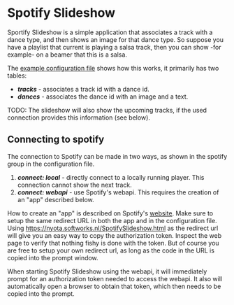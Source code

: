 # Spotify Slideshow

Sportify Slideshow is a simple application that associates a track with a dance type,
and then shows an image for that dance type.
So suppose you have a playlist that current is playing a salsa track, then you can show -for example- on a beamer that this is a salsa.

The [example configuration file](src/main/resources/example.config.tecl) shows how this works, 
it primarily has two tables:
* _**tracks**_ - associates a track id with a dance id.
* _**dances**_ - associates the dance id with an image and a text.

TODO: The slideshow will also show the upcoming tracks, if the used connection provides this information (see below).

## Connecting to spotify
The connection to Spotify can be made in two ways, as shown in the spotify group in the configuration file.
1. _**connect: local**_ - directly connect to a locally running player. This connection cannot show the next track.
2. _**connect: webapi**_ - use Spotify's webapi. This requires the creation of an "app" described below.

How to create an "app" is described on Spotify's [website](https://developer.spotify.com/documentation/web-api/tutorials/getting-started#create-an-app).
Make sure to setup the same redirect URL in both the app and in the configuration file.
Using https://nyota.softworks.nl/SpotifySlideshow.html as the redirect url will give you an easy way to copy the authorization token.
Inspect the web page to verify that nothing fishy is done with the token. 
But of course you are free to setup your own redirect url, as long as the code in the URL is copied into the prompt window.

When starting Spotify Slideshow using the webapi, it will immediately prompt for an authorization token needed to access the webapi.
It also will automatically open a browser to obtain that token, which then needs to be copied into the prompt.